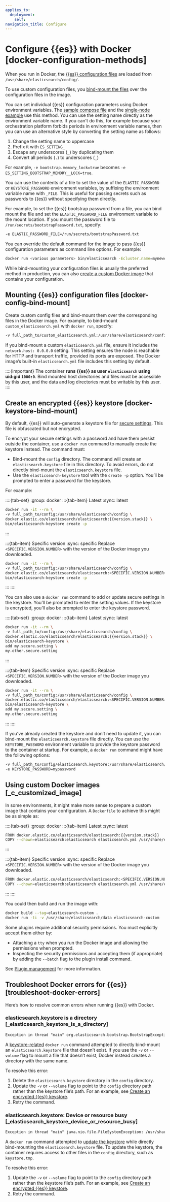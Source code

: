 ```yaml
---
applies_to:
  deployment:
    self:
navigation_title: Configure
---
```


# Configure {{es}} with Docker [docker-configuration-methods]

When you run in Docker, the [{{es}} configuration files](/deploy-manage/deploy/self-managed/configure-elasticsearch.md#config-files-location) are loaded from `/usr/share/elasticsearch/config/`.

To use custom configuration files, you [bind-mount the files](#docker-config-bind-mount) over the configuration files in the image.

You can set individual {{es}} configuration parameters using Docker environment variables. The [sample compose file](/deploy-manage/deploy/self-managed/install-elasticsearch-docker-compose.md) and the [single-node example](/deploy-manage/deploy/self-managed/install-elasticsearch-docker-basic.md) use this method. You can use the setting name directly as the environment variable name. If you can't do this, for example because your orchestration platform forbids periods in environment variable names, then you can use an alternative style by converting the setting name as follows:

1. Change the setting name to uppercase
2. Prefix it with `ES_SETTING_`
3. Escape any underscores (`_`) by duplicating them
4. Convert all periods (`.`) to underscores (`_`)

For example, `-e bootstrap.memory_lock=true` becomes `-e ES_SETTING_BOOTSTRAP_MEMORY__LOCK=true`.

You can use the contents of a file to set the value of the `ELASTIC_PASSWORD` or `KEYSTORE_PASSWORD` environment variables, by suffixing the environment variable name with `_FILE`. This is useful for passing secrets such as passwords to {{es}} without specifying them directly.

For example, to set the {{es}} bootstrap password from a file, you can bind mount the file and set the `ELASTIC_PASSWORD_FILE` environment variable to the mount location. If you mount the password file to `/run/secrets/bootstrapPassword.txt`, specify:

```sh
-e ELASTIC_PASSWORD_FILE=/run/secrets/bootstrapPassword.txt
```

You can override the default command for the image to pass {{es}} configuration parameters as command line options. For example:

```sh
docker run <various parameters> bin/elasticsearch -Ecluster.name=mynewclustername
```

While bind-mounting your configuration files is usually the preferred method in production, you can also [create a custom Docker image](/deploy-manage/deploy/self-managed/install-elasticsearch-docker-configure.md#_c_customized_image) that contains your configuration.

## Mounting {{es}} configuration files [docker-config-bind-mount]

Create custom config files and bind-mount them over the corresponding files in the Docker image. For example, to bind-mount `custom_elasticsearch.yml` with `docker run`, specify:

```sh
-v full_path_to/custom_elasticsearch.yml:/usr/share/elasticsearch/config/elasticsearch.yml
```

If you bind-mount a custom `elasticsearch.yml` file, ensure it includes the `network.host: 0.0.0.0` setting. This setting ensures the node is reachable for HTTP and transport traffic, provided its ports are exposed. The Docker image’s built-in `elasticsearch.yml` file includes this setting by default.

::::{important}
The container **runs {{es}} as user `elasticsearch` using uid:gid `1000:0`**. Bind mounted host directories and files must be accessible by this user, and the data and log directories must be writable by this user.
::::



## Create an encrypted {{es}} keystore [docker-keystore-bind-mount]

By default, {{es}} will auto-generate a keystore file for [secure settings](/deploy-manage/security/secure-settings.md). This file is obfuscated but not encrypted.

To encrypt your secure settings with a password and have them persist outside the container, use a `docker run` command to manually create the keystore instead. The command must:

* Bind-mount the `config` directory. The command will create an `elasticsearch.keystore` file in this directory. To avoid errors, do not directly bind-mount the `elasticsearch.keystore` file.
* Use the `elasticsearch-keystore` tool with the `create -p` option. You’ll be prompted to enter a password for the keystore.

For example:

::::{tab-set}
:group: docker
:::{tab-item} Latest
:sync: latest
```sh subs=true
docker run -it --rm \
-v full_path_to/config:/usr/share/elasticsearch/config \
docker.elastic.co/elasticsearch/elasticsearch:{{version.stack}} \
bin/elasticsearch-keystore create -p
```
:::

:::{tab-item} Specific version
:sync: specific
Replace `<SPECIFIC.VERSION.NUMBER>` with the version of the Docker image you downloaded.
```sh subs=true
docker run -it --rm \
-v full_path_to/config:/usr/share/elasticsearch/config \
docker.elastic.co/elasticsearch/elasticsearch:<SPECIFIC.VERSION.NUMBER> \
bin/elasticsearch-keystore create -p
```
:::
::::

You can also use a `docker run` command to add or update secure settings in the keystore. You’ll be prompted to enter the setting values. If the keystore is encrypted, you’ll also be prompted to enter the keystore password.

::::{tab-set}
:group: docker
:::{tab-item} Latest
:sync: latest
```sh subs=true
docker run -it --rm \
-v full_path_to/config:/usr/share/elasticsearch/config \
docker.elastic.co/elasticsearch/elasticsearch:{{version.stack}} \
bin/elasticsearch-keystore \
add my.secure.setting \
my.other.secure.setting
```
:::

:::{tab-item} Specific version
:sync: specific
Replace `<SPECIFIC.VERSION.NUMBER>` with the version of the Docker image you downloaded.
```sh subs=true
docker run -it --rm \
-v full_path_to/config:/usr/share/elasticsearch/config \
docker.elastic.co/elasticsearch/elasticsearch:<SPECIFIC.VERSION.NUMBER> \
bin/elasticsearch-keystore \
add my.secure.setting \
my.other.secure.setting
```
:::
::::

If you’ve already created the keystore and don’t need to update it, you can bind-mount the `elasticsearch.keystore` file directly. You can use the `KEYSTORE_PASSWORD` environment variable to provide the keystore password to the container at startup. For example, a `docker run` command might have the following options:

```sh
-v full_path_to/config/elasticsearch.keystore:/usr/share/elasticsearch/config/elasticsearch.keystore
-e KEYSTORE_PASSWORD=mypassword
```


## Using custom Docker images [_c_customized_image]

In some environments, it might make more sense to prepare a custom image that contains your configuration. A `Dockerfile` to achieve this might be as simple as:

::::{tab-set}
:group: docker
:::{tab-item} Latest
:sync: latest
```sh subs=true
FROM docker.elastic.co/elasticsearch/elasticsearch:{{version.stack}}
COPY --chown=elasticsearch:elasticsearch elasticsearch.yml /usr/share/elasticsearch/config/
```
:::

:::{tab-item} Specific version
:sync: specific
Replace `<SPECIFIC.VERSION.NUMBER>` with the version of the Docker image you downloaded.
```sh subs=true
FROM docker.elastic.co/elasticsearch/elasticsearch:<SPECIFIC.VERSION.NUMBER>
COPY --chown=elasticsearch:elasticsearch elasticsearch.yml /usr/share/elasticsearch/config/
```
:::
::::

You could then build and run the image with:

```sh
docker build --tag=elasticsearch-custom .
docker run -ti -v /usr/share/elasticsearch/data elasticsearch-custom
```

Some plugins require additional security permissions. You must explicitly accept them either by:

* Attaching a `tty` when you run the Docker image and allowing the permissions when prompted.
* Inspecting the security permissions and accepting them (if appropriate) by adding the `--batch` flag to the plugin install command.

See [Plugin management](elasticsearch://reference/elasticsearch-plugins/_other_command_line_parameters.md) for more information.


## Troubleshoot Docker errors for {{es}} [troubleshoot-docker-errors]

Here’s how to resolve common errors when running {{es}} with Docker.


### elasticsearch.keystore is a directory [_elasticsearch_keystore_is_a_directory]

```txt
Exception in thread "main" org.elasticsearch.bootstrap.BootstrapException: java.io.IOException: Is a directory: SimpleFSIndexInput(path="/usr/share/elasticsearch/config/elasticsearch.keystore") Likely root cause: java.io.IOException: Is a directory
```

A [keystore-related](#docker-keystore-bind-mount) `docker run` command attempted to directly bind-mount an `elasticsearch.keystore` file that doesn’t exist. If you use the `-v` or `--volume` flag to mount a file that doesn’t exist, Docker instead creates a directory with the same name.

To resolve this error:

1. Delete the `elasticsearch.keystore` directory in the `config` directory.
2. Update the `-v` or `--volume` flag to point to the `config` directory path rather than the keystore file’s path. For an example, see [Create an encrypted {{es}} keystore](#docker-keystore-bind-mount).
3. Retry the command.


### elasticsearch.keystore: Device or resource busy [_elasticsearch_keystore_device_or_resource_busy]

```txt
Exception in thread "main" java.nio.file.FileSystemException: /usr/share/elasticsearch/config/elasticsearch.keystore.tmp -> /usr/share/elasticsearch/config/elasticsearch.keystore: Device or resource busy
```

A `docker run` command attempted to [update the keystore](#docker-keystore-bind-mount) while directly bind-mounting the `elasticsearch.keystore` file. To update the keystore, the container requires access to other files in the `config` directory, such as `keystore.tmp`.

To resolve this error:

1. Update the `-v` or `--volume` flag to point to the `config` directory path rather than the keystore file’s path. For an example, see [Create an encrypted {{es}} keystore](#docker-keystore-bind-mount).
2. Retry the command.
